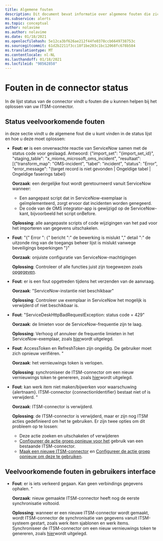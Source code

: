 ```yaml
---
title: Algemene fouten
description: Dit document bevat informatie over algemene fouten die zich in het dash board bevinden
ms.subservice: alerts
ms.topic: conceptual
author: nolavime
ms.author: nolavime
ms.date: 01/18/2021
ms.openlocfilehash: 5e12ca3bf626ae212f44fe0378ccb6649738753c
ms.sourcegitcommit: 61d2b2211f3cc18f1be203c1bc12068fc678b584
ms.translationtype: MT
ms.contentlocale: nl-NL
ms.lasthandoff: 01/18/2021
ms.locfileid: "98562858"
---
```

# <a name="errors-in-the-connector-status"></a>Fouten in de connector status

In de lijst status van de connector vindt u fouten die u kunnen helpen bij het oplossen van uw ITSM-connector.

## <a name="status-common-errors"></a>Status veelvoorkomende fouten

in deze sectie vindt u de algemene fout die u kunt vinden in de status lijst en hoe u deze moet oplossen:

*  **Fout: er** is een onverwachte reactie van ServiceNow samen met de status code voor geslaagd. Antwoord: {"import_set": "{import_set_id}", "staging_table": "x_mioms_microsoft_oms_incident", "resultaat": [{"transform_map": "OMS-incident", "tabel": "incident", "status": "Error", "error_message": "{target record is niet gevonden | Ongeldige tabel | Ongeldige faserings tabel}

    **Oorzaak**: een dergelijke fout wordt geretourneerd vanuit ServiceNow wanneer:
    * Een aangepast script dat in ServiceNow-exemplaar is geïmplementeerd, zorgt ervoor dat incidenten worden genegeerd.
    * De code van de OMS integrator-app is gewijzigd op de ServiceNow-kant, bijvoorbeeld het script onBefore.

    **Oplossing**: alle aangepaste scripts of code wijzigingen van het pad voor het importeren van gegevens uitschakelen.

* **Fout**: "{" Error ": {" bericht ":" de bewerking is mislukt "," detail ":" de uitzonde ring van de toegangs beheer lijst is mislukt vanwege beveiligings beperkingen "}"

    **Oorzaak**: onjuiste configuratie van ServiceNow-machtigingen

    **Oplossing**: Controleer of alle functies juist zijn toegewezen zoals [opgegeven](itsmc-connections-servicenow.md#install-the-user-app-and-create-the-user-role).

* **Fout**: er is een fout opgetreden tijdens het verzenden van de aanvraag.

    **Oorzaak**: "ServiceNow-instantie niet beschikbaar"

    **Oplossing**: Controleer uw exemplaar in ServiceNow het mogelijk is verwijderd of niet beschikbaar is.

* **Fout**: "ServiceDeskHttpBadRequestException: status code = 429"

    **Oorzaak**: de limieten voor de ServiceNow-frequentie zijn te laag.

    **Oplossing**: Verhoog of annuleer de frequentie limieten in het ServiceNow-exemplaar, zoals [hier](https://docs.servicenow.com/bundle/london-application-development/page/integrate/inbound-rest/task/investigate-rate-limit-violations.html)wordt uitgelegd.

* **Fout**: AccessToken en RefreshToken zijn ongeldig. De gebruiker moet zich opnieuw verifiëren. "

    **Oorzaak**: het vernieuwings token is verlopen.

    **Oplossing**: synchroniseer de ITSM-connector om een nieuw vernieuwings token te genereren, zoals [hier](./itsmc-resync-servicenow.md)wordt uitgelegd.

* **Fout**: kan werk item niet maken/bijwerken voor waarschuwing {alertnaam}. ITSM-connector {connectionIdentifier} bestaat niet of is verwijderd. "

    **Oorzaak**: ITSM-connector is verwijderd.

    **Oplossing**: de ITSM-connector is verwijderd, maar er zijn nog ITSM acties gedefinieerd om het te gebruiken. Er zijn twee opties om dit probleem op te lossen:
  * Deze actie zoeken en uitschakelen of verwijderen
  * [Configureer de actie groep opnieuw voor het](./itsmc-definition.md#create-itsm-work-items-from-azure-alerts) gebruik van een bestaande ITSM-connector.
  * [Maak een nieuwe ITSM-connector](./itsmc-definition.md#create-an-itsm-connection) en [Configureer de actie groep opnieuw om deze te gebruiken](itsmc-definition.md#create-itsm-work-items-from-azure-alerts).

## <a name="ui-common-errors"></a>Veelvoorkomende fouten in gebruikers interface

* **Fout**: er is iets verkeerd gegaan. Kan geen verbindings gegevens ophalen. "

    **Oorzaak**: nieuw gemaakte ITSM-connector heeft nog de eerste synchronisatie voltooid.

    **Oplossing**: wanneer er een nieuwe ITSM-connector wordt gemaakt, wordt ITSM-connector de synchronisatie van gegevens vanuit ITSM-systeem gestart, zoals werk item sjablonen en werk items. Synchroniseer de ITSM-connector om een nieuw vernieuwings token te genereren, zoals [hier](./itsmc-resync-servicenow.md)wordt uitgelegd.
